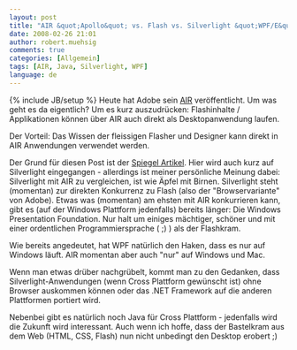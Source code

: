 ```yaml
---
layout: post
title: "AIR &quot;Apollo&quot; vs. Flash vs. Silverlight &quot;WPF/E&quot; vs. WPF &quot;Avalon&quot; - WTF?"
date: 2008-02-26 21:01
author: robert.muehsig
comments: true
categories: [Allgemein]
tags: [AIR, Java, Silverlight, WPF]
language: de
---
```

{% include JB/setup %}
Heute hat Adobe sein <a href="http://de.wikipedia.org/wiki/Adobe_Integrated_Runtime">AIR</a> veröffentlicht. Um was geht es da eigentlich? Um es kurz auszudrücken: Flashinhalte / Applikationen können über AIR auch direkt als Desktopanwendung laufen.

Der Vorteil: Das Wissen der fleissigen Flasher und Designer kann direkt in AIR Anwendungen verwendet werden.

Der Grund für diesen Post ist der <a href="http://www.spiegel.de/netzwelt/tech/0,1518,537809,00.html">Spiegel Artikel</a>. Hier wird auch kurz auf Silverlight eingegangen - allerdings ist meiner persönliche Meinung dabei: Silverlight mit AIR zu vergleichen, ist wie Äpfel mit Birnen.
Silverlight steht (momentan) zur direkten Konkurrenz zu Flash (also der "Browservariante" von Adobe). Etwas was (momentan) am ehsten mit AIR konkurrieren kann, gibt es (auf der Windows Plattform jedenfalls) bereits länger: Die Windows Presentation Foundation.
Nur halt um einiges mächtiger, schöner und mit einer ordentlichen Programmiersprache ( ;) ) als der Flashkram.

Wie bereits angedeutet, hat WPF natürlich den Haken, dass es nur auf Windows läuft. AIR momentan aber auch "nur" auf Windows und Mac.

Wenn man etwas drüber nachgrübelt, kommt man zu den Gedanken, dass Silverlight-Anwendungen (wenn Cross Plattform gewünscht ist) ohne Browser auskommen können oder das .NET Framework auf die anderen Plattformen portiert wird.

Nebenbei gibt es natürlich noch Java für Cross Plattform - jedenfalls wird die Zukunft wird interessant. Auch wenn ich hoffe, dass der Bastelkram aus dem Web (HTML, CSS, Flash) nun nicht unbedingt den Desktop erobert ;)
